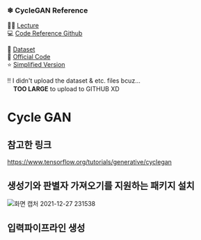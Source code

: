 ### ❄ CycleGAN Reference   

👩‍💻 [Lecture](https://youtu.be/4LktBHGCNfw)   
💻 [Code Reference Github](https://github.com/aladdinpersson/Machine-Learning-Collection/tree/master/ML/Pytorch/GANs/CycleGAN)  

💾 [Dataset](https://www.kaggle.com/suyashdamle/cyclegan?select=horse2zebra)   
🌟 [Official Code](https://github.com/junyanz/pytorch-CycleGAN-and-pix2pix)   
⭐ [Simplified Version](https://github.com/aitorzip/PyTorch-CycleGAN)

‼ I didn't upload the dataset & etc. files bcuz...   
  　**TOO LARGE** to upload to GITHUB XD   
# Cycle GAN
## 참고한 링크
https://www.tensorflow.org/tutorials/generative/cyclegan  
## 생성기와 판별자 가져오기를 지원하는 패키지 설치
![화면 캡처 2021-12-27 231538](https://user-images.githubusercontent.com/66189747/147479955-10f1c607-de65-4c1d-ae25-6148d3eef883.png)
## 입력파이프라인 생성
